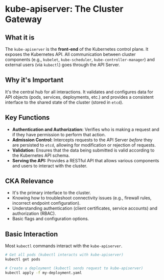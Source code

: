 # kube-apiserver: The Cluster Gateway

## What it is
The `kube-apiserver` is the **front-end** of the Kubernetes control plane. It exposes the Kubernetes API. All communication between cluster components (e.g., `kubelet`, `kube-scheduler`, `kube-controller-manager`) and external users (via `kubectl`) goes through the API Server.

## Why it's Important
It's the central hub for all interactions. It validates and configures data for API objects (pods, services, deployments, etc.) and provides a consistent interface to the shared state of the cluster (stored in `etcd`).

## Key Functions
* **Authentication and Authorization:** Verifies who is making a request and if they have permission to perform that action.
* **Admission Control:** Intercepts requests to the API Server *before* they are persisted to `etcd`, allowing for modification or rejection of requests.
* **Validation:** Ensures that the data being submitted is valid according to the Kubernetes API schema.
* **Serving the API:** Provides a RESTful API that allows various components and users to interact with the cluster.

## CKA Relevance
* It's the primary interface to the cluster.
* Knowing how to troubleshoot connectivity issues (e.g., firewall rules, incorrect endpoint configuration).
* Understanding authentication (client certificates, service accounts) and authorization (RBAC).
* Basic flags and configuration options.

## Basic Interaction
Most `kubectl` commands interact with the `kube-apiserver`.

```bash
# Get all pods (kubectl interacts with kube-apiserver)
kubectl get pods

# Create a deployment (kubectl sends request to kube-apiserver)
kubectl apply -f my-deployment.yaml
